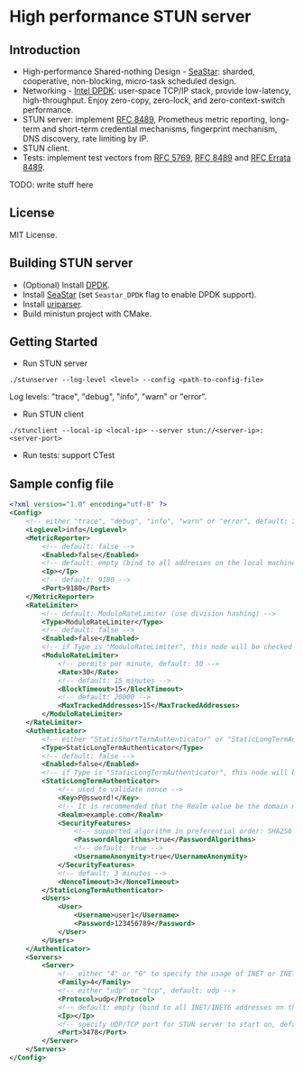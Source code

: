 # High performance STUN server

## Introduction

- High-performance Shared-nothing Design - [SeaStar](http://seastar.io/): sharded, cooperative, non-blocking, micro-task scheduled design.
- Networking - [Intel DPDK](https://www.dpdk.org/): user-space TCP/IP stack, provide low-latency, high-throughput. Enjoy zero-copy, zero-lock, and zero-context-switch performance.
- STUN server: implement [RFC 8489](https://datatracker.ietf.org/doc/html/rfc8489), Prometheus metric reporting, long-term and short-term credential mechanisms, fingerprint mechanism, DNS discovery, rate limiting by IP.
- STUN client.
- Tests: implement test vectors from [RFC 5769](https://datatracker.ietf.org/doc/html/rfc5769), [RFC 8489](https://datatracker.ietf.org/doc/html/rfc8489#appendix-B) and [RFC Errata 8489](https://www.rfc-editor.org/errata/rfc8489).

TODO: write stuff here

## License

MIT License.

## Building STUN server

- (Optional) Install [DPDK](https://doc.dpdk.org/guides/linux_gsg/build_dpdk.html).
- Install [SeaStar](https://github.com/scylladb/seastar#building-seastar) (set `Seastar_DPDK` flag to enable DPDK support).
- Install [uriparser](https://uriparser.github.io/).
- Build ministun project with CMake.

## Getting Started

- Run STUN server

```
./stunserver --log-level <level> --config <path-to-config-file>
```

Log levels: "trace", "debug", "info", "warn" or "error".

- Run STUN client

```
./stunclient --local-ip <local-ip> --server stun://<server-ip>:<server-port>
```

- Run tests: support CTest

## Sample config file

```xml
<?xml version="1.0" encoding="utf-8" ?>
<Config>
    <!-- either "trace", "debug", "info", "warn" or "error", default: info -->
    <LogLevel>info</LogLevel>
    <MetricReporter>
        <!-- default: false -->
        <Enabled>false</Enabled>
        <!-- default: empty (bind to all addresses on the local machine) -->
        <Ip></Ip>
        <!-- default: 9180 -->
        <Port>9180</Port>
    </MetricReporter>
    <RateLimiter>
        <!-- default: ModuloRateLimiter (use division hashing) -->
        <Type>ModuloRateLimiter</Type>
        <!-- default: false -->
        <Enabled>false</Enabled>
        <!-- if Type is "ModuloRateLimiter", this node will be checked -->
        <ModuloRateLimiter>
            <!-- permits per minute, default: 30 -->
            <Rate>30</Rate>
            <!-- default: 15 minutes -->
            <BlockTimeout>15</BlockTimeout>
            <!-- default: 20000 -->
            <MaxTrackedAddresses>15</MaxTrackedAddresses>
        </ModuloRateLimiter>
    </RateLimiter>
    <Authenticator>
        <!-- either "StaticShortTermAuthenticator" or "StaticLongTermAuthenticator", default: StaticShortTermAuthenticator -->
        <Type>StaticLongTermAuthenticator</Type>
        <!-- default: false -->
        <Enabled>false</Enabled>
        <!-- if Type is "StaticLongTermAuthenticator", this node will be checked -->
        <StaticLongTermAuthenticator>
            <!-- used to validate nonce -->
            <Key>P@ssword!</Key>
            <!-- It is recommended that the Realm value be the domain name of the provider of the STUN server -->
            <Realm>example.com</Realm>
            <SecurityFeatures>
                <!-- supported algorithm in preferential order: SHA256 -> MD5, default: true -->
                <PasswordAlgorithms>true</PasswordAlgorithms>
                <!-- default: true -->
                <UsernameAnonymity>true</UsernameAnonymity>
            </SecurityFeatures>
            <!-- default: 3 minutes -->
            <NonceTimeout>3</NonceTimeout>
        </StaticLongTermAuthenticator>
        <Users>
            <User>
                <Username>user1</Username>
                <Password>123456789</Password>
            </User>
        </Users>
    </Authenticator>
    <Servers>
        <Server>
            <!-- either "4" or "6" to specify the usage of INET or INET6, default: 4 -->
            <Family>4</Family>
            <!-- either "udp" or "tcp", default: udp -->
            <Protocol>udp</Protocol>
            <!-- default: empty (bind to all INET/INET6 addresses on the local machine) -->
            <Ip></Ip>
            <!-- specify UDP/TCP port for STUN server to start on, default: 3478 -->
            <Port>3478</Port>
        </Server>
    </Servers>
</Config>
```
